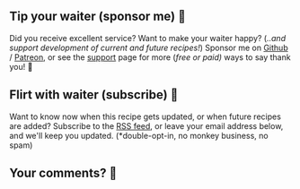## Tip your waiter (sponsor me) 👏

Did you receive excellent service? Want to make your waiter happy? (_..and support development of current and future recipes!_) Sponsor me on [Github][github_sponsor] / [Patreon][patreon], or see the [support](/support/) page for more (_free or paid)_ ways to say thank you! 👏

## Flirt with waiter (subscribe) 💌

Want to know now when this recipe gets updated, or when future recipes are added? Subscribe to the [RSS feed](https://mastodon.social/@geekcookbook_changes.atom), or leave your email address below, and we'll keep you updated. (*double-opt-in, no monkey business, no spam)

<div class="rm-area-subscribe-to-recipe"></div>

## Your comments? 💬

[patreon]:	        https://www.patreon.com/bePatron?u=6982506
[github_sponsor]:   https://github.com/sponsors/funkypenguin